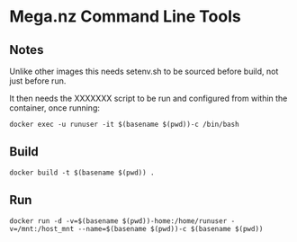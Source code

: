 # Mega.nz Command Line Tools

## Notes

Unlike other images this needs setenv.sh to be sourced before build, not just before run.

It then needs the XXXXXXX script to be run and configured from within the container, once running:

```
docker exec -u runuser -it $(basename $(pwd))-c /bin/bash
```

## Build

```
docker build -t $(basename $(pwd)) .
```

## Run

```
docker run -d -v=$(basename $(pwd))-home:/home/runuser -v=/mnt:/host_mnt --name=$(basename $(pwd))-c $(basename $(pwd))

```

